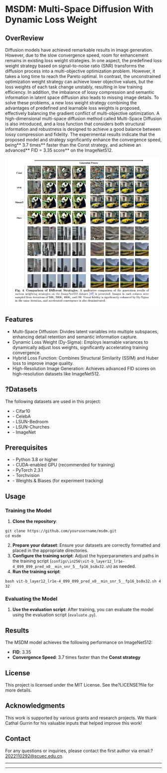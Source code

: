 # MSDM: Multi-Space Diffusion With Dynamic Loss Weight
## OverReview
Diffusion models have achieved remarkable results in image generation. However, due to the slow convergence speed, room for enhancement remains in existing loss weight strategies. In one aspect, the predefined loss weight strategy based on signal-to-noise ratio (SNR) transforms the diffusion process into a multi-objective optimization problem. However, it takes a long time to reach the Pareto optimal. In contrast, the unconstrained optimization weight strategy can achieve lower objective values, but the loss weights of each task change unstably, resulting in low training efficiency. In addition, the imbalance of lossy compression and semantic information in latent space diffusion also leads to missing image details. To solve these problems, a new loss weight strategy combining the advantages of predefined and learnable loss weights is proposed, effectively balancing the gradient conflict of multi-objective optimization. A high-dimensional multi-space diffusion method called Multi-Space Diffusion is also introduced, and a loss function that considers both structural information and robustness is designed to achieve a good balance between lossy compression and fidelity. The experimental results indicate that the proposed model and strategy significantly enhance the convergence speed, being** 3.7 times** faster than the Const strategy, and achieve an advanced** FID = 3.35 score** on the ImageNet512.

![image](images/sVlutAjXIH0udf_b_-rwM_PuUGwp4aAu6HSAVaYQYCw.png)

## Features
* Multi-Space Diffusion: Divides latent variables into multiple subspaces, enhancing detail retention and semantic information capture.
* Dynamic Loss Weight (Dy-Sigma): Employs learnable variances to dynamically adjust loss weights, significantly accelerating training convergence.
* Hybrid Loss Function: Combines Structural Similarity (SSIM) and Huber loss to improve image quality.
* High-Resolution Image Generation: Achieves advanced FID scores on high-resolution datasets like ImageNet512.

## ?Datasets
The following datasets are used in this project:

* \- Cifar10
* \- CelebA
* \- LSUN-Bedroom
* \- LSUN-Churches
* \- ImageNet

## Prerequisites
* \- Python 3.8 or higher
* \- CUDA-enabled GPU (recommended for training)
* \- PyTorch 2.3.1
* \- Torchvision
* \- Weights & Biases (for experiment tracking)

## Usage
### Training the Model
1. **Clone the repository**:

```Plain Text
git clone https://github.com/yourusername/msdm.git
cd msdm
```
2. **Prepare your dataset**: Ensure your datasets are correctly formatted and placed in the appropriate directories.
3. **Configure the training script**: Adjust the hyperparameters and paths in the training script (`configs\in256\vit-b_layer12_lr1e-4_099_099_pred_x0__min_snr_5__fp16_bs8x32.sh`) as needed.
4. **Run the training script**:

```Plain Text
bash vit-b_layer12_lr1e-4_099_099_pred_x0__min_snr_5__fp16_bs8x32.sh 4 32
```
### Evaluating the Model
1. **Use the evaluation script**: After training, you can evaluate the model using the evaluation script (`evaluate.py`).

## Results
The MSDM model achieves the following performance on ImageNet512:

* **FID**: 3.35
* **Convergence Speed**: 3.7 times faster than the **Const strategy**

## License
This project is licensed under the MIT License. See the?LICENSE?file for more details.

## Acknowledgments
This work is supported by various grants and research projects. We thank Cathal Gurrin for his valuable inputs that helped improve this work!

## Contact
For any questions or inquiries, please contact the first author via email:?[2022110292@scuec.edu.cn](mailto:2022110292@scuec.edu.cn).













---




















---


















